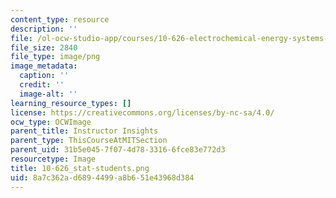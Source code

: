 ```yaml
---
content_type: resource
description: ''
file: /ol-ocw-studio-app/courses/10-626-electrochemical-energy-systems-spring-2014/8a7c362ad6894499a8b651e43968d384_10-626_stat-students.png
file_size: 2840
file_type: image/png
image_metadata:
  caption: ''
  credit: ''
  image-alt: ''
learning_resource_types: []
license: https://creativecommons.org/licenses/by-nc-sa/4.0/
ocw_type: OCWImage
parent_title: Instructor Insights
parent_type: ThisCourseAtMITSection
parent_uid: 31b5e045-7f07-4d78-3316-6fce83e772d3
resourcetype: Image
title: 10-626_stat-students.png
uid: 8a7c362a-d689-4499-a8b6-51e43968d384
---
```

